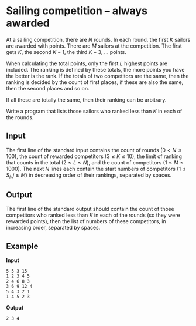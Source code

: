 
# Sailing competition – always awarded

At a sailing competition, there are $N$ rounds. 
In each round, the first $K$ sailors are awarded with points.
There are $M$ sailors at the competition.
The first gets $K$, the second $K-1$, the third $K-3$, ... points. 

When calculating the total points, only the first $L$ highest points are included.
The ranking is defined by these totals, the more points you have the better is the rank.
If the totals of two competitors are the same, then the ranking is decided by the
count of first places, if these are also the same, then the second places and so on. 

If all these are totally the same, then their ranking can be arbitrary.

Write a program that lists those sailors who ranked less than $K$ in each of the rounds.

## Input

The first line of the standard input contains the count of rounds ($0\lt{N}\le{100}$), the count of rewarded competitors ($3\le{K}\le{10}$), the limit of ranking that counts in the total ($2\le{L}\le{N}$), and the count of competitors ($1\le{M}\le{1000}$).
The next $N$ lines each contain the start numbers of competitors ($1\le{S}_{i},j\le{M}$) in decreasing order of their rankings, separated by spaces.

## Output

The first line of the standard output should contain the count of those competitors who ranked less than $K$ in each of the rounds (so they were rewarded points), then the list of numbers of these competitors, in increasing order, separated by spaces.

## Example

**Input**

```
5 5 3 15
1 2 3 4 5
2 4 6 8 3
3 6 9 12 4
5 4 3 2 1
1 4 5 2 3
```

**Output**

```
2 3 4   
```